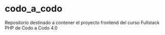 # codo_a_codo
Repositorio destinado a contener el proyecto frontend del curso Fullstack PHP de Codo a Codo 4.0
